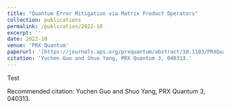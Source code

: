 ```yaml
---
title: "Quantum Error Mitigation via Matrix Product Operators"
collection: publications
permalink: /publication/2022-10
excerpt: ''
date: 2022-10
venue: 'PRX Quantum'
paperurl: '[https://journals.aps.org/prxquantum/abstract/10.1103/PRXQuantum.3.040313](https://journals.aps.org/prxquantum/abstract/10.1103/PRXQuantum.3.040313)'
citation: 'Yuchen Guo and Shuo Yang, PRX Quantum 3, 040313.'
---
```

Test

Recommended citation: Yuchen Guo and Shuo Yang, PRX Quantum 3, 040313.
